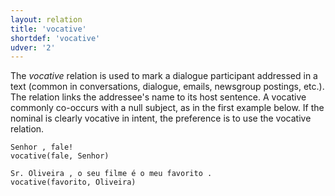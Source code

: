 ```yaml
---
layout: relation
title: 'vocative'
shortdef: 'vocative'
udver: '2'
---
```


The *vocative* relation is used to mark a dialogue participant
addressed in a text (common in conversations, dialogue, emails,
newsgroup postings, etc.).  The relation links the addressee's name to
its host sentence. A vocative commonly co-occurs with a null subject,
as in the first example below.  If the nominal is clearly vocative in
intent, the preference is to use the vocative relation.

~~~ sdparse
Senhor , fale!
vocative(fale, Senhor)
~~~

~~~ sdparse
Sr. Oliveira , o seu filme é o meu favorito .
vocative(favorito, Oliveira)
~~~

<!-- Interlanguage links updated St lis 3 20:59:10 CET 2021 -->
